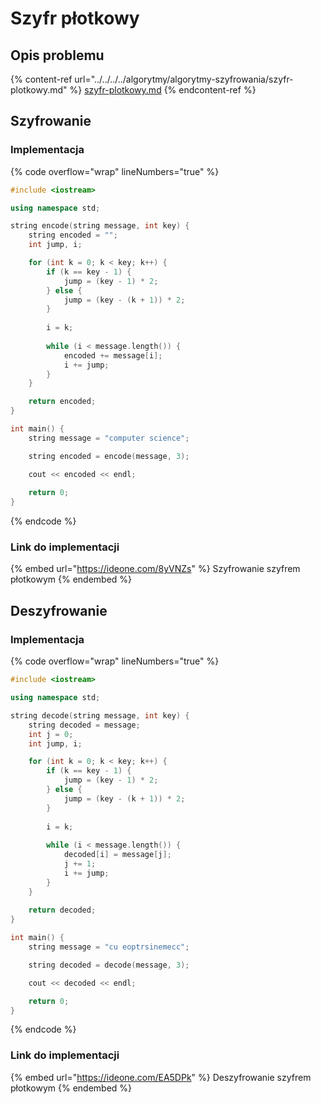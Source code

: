 # Szyfr płotkowy

## Opis problemu

{% content-ref url="../../../../algorytmy/algorytmy-szyfrowania/szyfr-plotkowy.md" %}
[szyfr-plotkowy.md](../../../../algorytmy/algorytmy-szyfrowania/szyfr-plotkowy.md)
{% endcontent-ref %}

## Szyfrowanie

### Implementacja

{% code overflow="wrap" lineNumbers="true" %}
```cpp
#include <iostream>

using namespace std;

string encode(string message, int key) {
    string encoded = "";
    int jump, i;

    for (int k = 0; k < key; k++) {
        if (k == key - 1) {
            jump = (key - 1) * 2;
        } else {
            jump = (key - (k + 1)) * 2;
        }
            
        i = k;
        
        while (i < message.length()) {
            encoded += message[i];
            i += jump;
        }
    }

    return encoded;
}

int main() {
    string message = "computer science";

    string encoded = encode(message, 3);

    cout << encoded << endl;
    
    return 0;
}
```
{% endcode %}

### Link do implementacji

{% embed url="https://ideone.com/8yVNZs" %}
Szyfrowanie szyfrem płotkowym
{% endembed %}

## Deszyfrowanie

### Implementacja

{% code overflow="wrap" lineNumbers="true" %}
```cpp
#include <iostream>

using namespace std;

string decode(string message, int key) {
    string decoded = message;
    int j = 0;
    int jump, i;

    for (int k = 0; k < key; k++) {
        if (k == key - 1) {
            jump = (key - 1) * 2;
        } else {
            jump = (key - (k + 1)) * 2;
        }
        
        i = k;
        
        while (i < message.length()) {
            decoded[i] = message[j];
            j += 1;
            i += jump;
        }
    }
    
    return decoded;
}

int main() {
    string message = "cu eoptrsinemecc";

    string decoded = decode(message, 3);

    cout << decoded << endl;

    return 0;
}
```
{% endcode %}

### Link do implementacji

{% embed url="https://ideone.com/EA5DPk" %}
Deszyfrowanie szyfrem płotkowym
{% endembed %}
